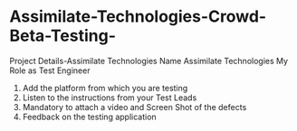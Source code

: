 # Assimilate-Technologies-Crowd-Beta-Testing-
Project Details-Assimilate Technologies Name Assimilate Technologies 
My Role as Test Engineer  
1. Add the platform from which you are testing
2. Listen to the instructions from your Test Leads
3. Mandatory to attach a video and Screen Shot  of the defects
4. Feedback on the testing application 
